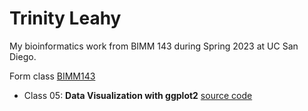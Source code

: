 # Trinity Leahy
My bioinformatics work from BIMM 143 during Spring 2023 at UC San Diego.

Form class [BIMM143](https://bioboot.github.io/bimm143_S23/)

- Class 05: **Data Visualization with ggplot2** [source code](https://github.com/trinityleahy/bimm143/blob/main/class5/class05.qmd)
